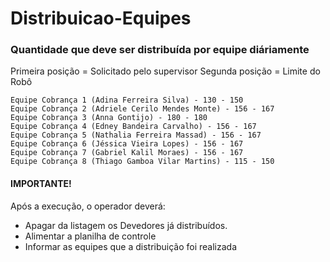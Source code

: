 # Distribuicao-Equipes
 
###  Quantidade que deve ser distribuída por equipe diáriamente
Primeira posição = Solicitado pelo supervisor
Segunda posição = Limite do Robô

```
Equipe Cobrança 1 (Adina Ferreira Silva) - 130 - 150
Equipe Cobrança 2 (Adriele Cerilo Mendes Monte) - 156 - 167
Equipe Cobrança 3 (Anna Gontijo) - 180 - 180
Equipe Cobrança 4 (Edney Bandeira Carvalho) - 156 - 167
Equipe Cobrança 5 (Nathalia Ferreira Massad) - 156 - 167
Equipe Cobrança 6 (Jéssica Vieira Lopes) - 156 - 167
Equipe Cobrança 7 (Gabriel Kalil Moraes) - 156 - 167
Equipe Cobrança 8 (Thiago Gamboa Vilar Martins) - 115 - 150
```

#### **IMPORTANTE**!
Após a execução, o operador deverá: 
- Apagar da listagem os Devedores já distribuídos.
- Alimentar a planilha de controle
- Informar as equipes que a distribuição foi realizada
